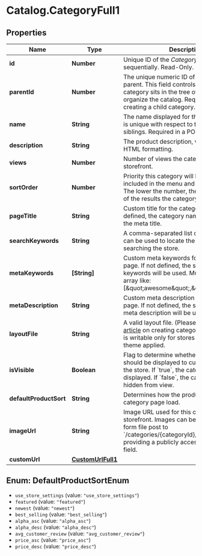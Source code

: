 # Catalog.CategoryFull1

## Properties
Name | Type | Description | Notes
------------ | ------------- | ------------- | -------------
**id** | **Number** | Unique ID of the *Category*. Increments sequentially. Read-Only.  | [optional] 
**parentId** | **Number** | The unique numeric ID of the category&#x27;s parent. This field controls where the category sits in the tree of categories that organize the catalog. Required in a POST if creating a child category. | 
**name** | **String** | The name displayed for the category. Name is unique with respect to the category&#x27;s siblings. Required in a POST. | 
**description** | **String** | The product description, which can include HTML formatting.  | [optional] 
**views** | **Number** | Number of views the category has on the storefront.  | [optional] 
**sortOrder** | **Number** | Priority this category will be given when included in the menu and category pages. The lower the number, the closer to the top of the results the category will be.  | [optional] 
**pageTitle** | **String** | Custom title for the category page. If not defined, the category name will be used as the meta title.  | [optional] 
**searchKeywords** | **String** | A comma-separated list of keywords that can be used to locate the category when searching the store.  | [optional] 
**metaKeywords** | **[String]** | Custom meta keywords for the category page. If not defined, the store&#x27;s default keywords will be used. Must post as an array like: [\&quot;awesome\&quot;,\&quot;sauce\&quot;].  | [optional] 
**metaDescription** | **String** | Custom meta description for the category page. If not defined, the store&#x27;s default meta description will be used.  | [optional] 
**layoutFile** | **String** | A valid layout file. (Please refer to [this article](https://support.bigcommerce.com/articles/Public/Creating-Custom-Template-Files/) on creating category files.) This field is writable only for stores with a Blueprint theme applied.  | [optional] 
**isVisible** | **Boolean** | Flag to determine whether the product should be displayed to customers browsing the store. If &#x60;true&#x60;, the category will be displayed. If &#x60;false&#x60;, the category will be hidden from view.  | [optional] 
**defaultProductSort** | **String** | Determines how the products are sorted on category page load.  | [optional] 
**imageUrl** | **String** | Image URL used for this category on the storefront. Images can be uploaded via form file post to &#x60;/categories/{categoryId}/image&#x60;, or by providing a publicly accessible URL in this field.  | [optional] 
**customUrl** | [**CustomUrlFull1**](CustomUrlFull1.md) |  | [optional] 

<a name="DefaultProductSortEnum"></a>
## Enum: DefaultProductSortEnum

* `use_store_settings` (value: `"use_store_settings"`)
* `featured` (value: `"featured"`)
* `newest` (value: `"newest"`)
* `best_selling` (value: `"best_selling"`)
* `alpha_asc` (value: `"alpha_asc"`)
* `alpha_desc` (value: `"alpha_desc"`)
* `avg_customer_review` (value: `"avg_customer_review"`)
* `price_asc` (value: `"price_asc"`)
* `price_desc` (value: `"price_desc"`)

